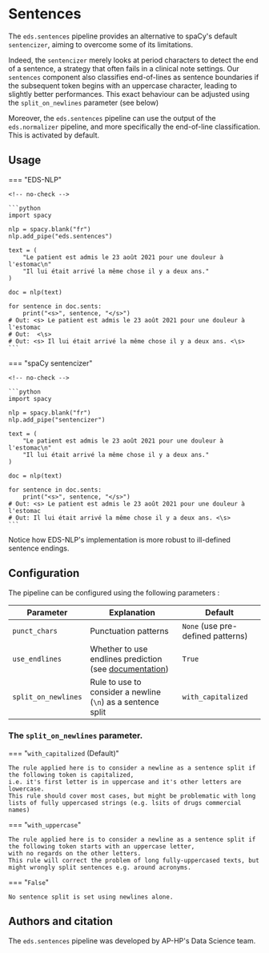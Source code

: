 # Sentences

The `eds.sentences` pipeline provides an alternative to spaCy's default `sentencizer`, aiming to overcome some of its limitations.

Indeed, the `sentencizer` merely looks at period characters to detect the end of a sentence, a strategy that often fails in a clinical note settings. Our `sentences` component also classifies end-of-lines as sentence boundaries if the subsequent token begins with an uppercase character, leading to slightly better performances. This exact behaviour can be adjusted using the `split_on_newlines` parameter (see below)

Moreover, the `eds.sentences` pipeline can use the output of the `eds.normalizer` pipeline, and more specifically the end-of-line classification. This is activated by default.

## Usage

=== "EDS-NLP"

    <!-- no-check -->

    ```python
    import spacy

    nlp = spacy.blank("fr")
    nlp.add_pipe("eds.sentences")

    text = (
        "Le patient est admis le 23 août 2021 pour une douleur à l'estomac\n"
        "Il lui était arrivé la même chose il y a deux ans."
    )

    doc = nlp(text)

    for sentence in doc.sents:
        print("<s>", sentence, "</s>")
    # Out: <s> Le patient est admis le 23 août 2021 pour une douleur à l'estomac
    # Out:  <\s>
    # Out: <s> Il lui était arrivé la même chose il y a deux ans. <\s>
    ```

=== "spaCy sentencizer"

    <!-- no-check -->

    ```python
    import spacy

    nlp = spacy.blank("fr")
    nlp.add_pipe("sentencizer")

    text = (
        "Le patient est admis le 23 août 2021 pour une douleur à l'estomac\n"
        "Il lui était arrivé la même chose il y a deux ans."
    )

    doc = nlp(text)

    for sentence in doc.sents:
        print("<s>", sentence, "</s>")
    # Out: <s> Le patient est admis le 23 août 2021 pour une douleur à l'estomac
    # Out: Il lui était arrivé la même chose il y a deux ans. <\s>
    ```

Notice how EDS-NLP's implementation is more robust to ill-defined sentence endings.

## Configuration

The pipeline can be configured using the following parameters :

| Parameter           | Explanation                                                             | Default                           |
| ------------------- | ----------------------------------------------------------------------- | --------------------------------- |
| `punct_chars`       | Punctuation patterns                                                    | `None` (use pre-defined patterns) |
| `use_endlines`      | Whether to use endlines prediction (see [documentation](./endlines.md)) | `True`                            |
| `split_on_newlines` | Rule to use to consider a newline (`\n`) as a sentence split            | `with_capitalized`                |

### The `split_on_newlines` parameter.

=== "`with_capitalized` (Default)"

    The rule applied here is to consider a newline as a sentence split if the following token is capitalized, 
    i.e. it's first letter is in uppercase and it's other letters are lowercase.  
    This rule should cover most cases, but might be problematic with long lists of fully uppercased strings (e.g. lsits of drugs commercial names)

=== "`with_uppercase`"

    The rule applied here is to consider a newline as a sentence split if the following token starts with an uppercase letter, 
    with no regards on the other letters.
    This rule will correct the problem of long fully-uppercased texts, but might wrongly split sentences e.g. around acronyms. 


=== "`False`"

    No sentence split is set using newlines alone.

## Authors and citation

The `eds.sentences` pipeline was developed by AP-HP's Data Science team.
